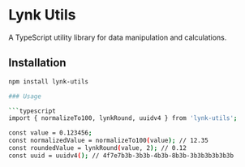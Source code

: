 # Lynk Utils

A TypeScript utility library for data manipulation and calculations.

## Installation

```bash
npm install lynk-utils

### Usage

```typescript
import { normalizeTo100, lynkRound, uuidv4 } from 'lynk-utils';

const value = 0.123456;
const normalizedValue = normalizeTo100(value); // 12.35
const roundedValue = lynkRound(value, 2); // 0.12
const uuid = uuidv4(); // 4f7e7b3b-3b3b-4b3b-8b3b-3b3b3b3b3b3b
```


